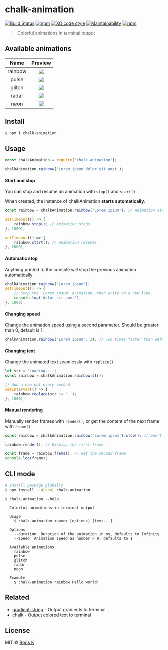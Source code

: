 # chalk-animation

[![Build Status](https://travis-ci.org/bokub/chalk-animation.svg?branch=master)](https://travis-ci.org/bokub/chalk-animation)
[![npm](https://img.shields.io/npm/v/chalk-animation.svg)](https://www.npmjs.com/package/chalk-animation)
[![XO code style](https://img.shields.io/badge/code_style-XO-5ed9c7.svg)](https://github.com/sindresorhus/xo)
[![Maintainability](https://api.codeclimate.com/v1/badges/0bd482faab1f6b4c94e8/maintainability)](https://codeclimate.com/github/bokub/chalk-animation/maintainability)
[![npm](https://img.shields.io/npm/dm/chalk-animation.svg)](https://www.npmjs.com/package/chalk-animation)

> Colorful animations in terminal output


## Available animations

|   Name    |                   Preview                  |
|:---------:|:------------------------------------------:|
|  rainbow  | ![](https://cdn.rawgit.com/marionebl/0c4a541ba6a9aea5ad59998fcb2d9594/raw/c8db89ab8c57549566f8d3bbbd43cf47d910b26a/rainbow.svg) |
|   pulse   | ![](https://cdn.rawgit.com/marionebl/0c4a541ba6a9aea5ad59998fcb2d9594/raw/bfc17f5e7b9224dfb5a69151d2b53287a1dce709/pulse.svg) |
|   glitch  | ![](https://cdn.rawgit.com/marionebl/0c4a541ba6a9aea5ad59998fcb2d9594/raw/41730c3a107be7b47da34219c3ed2e7e209e1462/glitch.svg) |
|   radar   | ![](https://cdn.rawgit.com/marionebl/0c4a541ba6a9aea5ad59998fcb2d9594/raw/41730c3a107be7b47da34219c3ed2e7e209e1462/radar.svg) |
|    neon   | ![](https://cdn.rawgit.com/marionebl/0c4a541ba6a9aea5ad59998fcb2d9594/raw/41730c3a107be7b47da34219c3ed2e7e209e1462/neon.svg) |


## Install

```bash
$ npm i chalk-animation
```


## Usage

```javascript
const chalkAnimation = require('chalk-animation');

chalkAnimation.rainbow('Lorem ipsum dolor sit amet');
```

#### Start and stop

You can stop and resume an animation with `stop()` and `start()`.

When created, the instance of chalkAnimation **starts automatically**.

```javascript
const rainbow = chalkAnimation.rainbow('Lorem ipsum'); // Animation starts

setTimeout(() => {
    rainbow.stop(); // Animation stops
}, 1000);

setTimeout(() => {
    rainbow.start(); // Animation resumes
}, 2000);

```

#### Automatic stop

Anything printed to the console will stop the previous animation automatically

```javascript
chalkAnimation.rainbow('Lorem ipsum');
setTimeout(() => {
    // Stop the 'Lorem ipsum' animation, then write on a new line.
    console.log('dolor sit amet');
}, 1000);
```

#### Changing speed

Change the animation speed using a second parameter. Should be greater than 0, default is 1.

```javascript
chalkAnimation.rainbow('Lorem ipsum', 2); // Two times faster than default
```

#### Changing text

Change the animated text seamlessly with `replace()`

```javascript
let str = 'Loading...';
const rainbow = chalkAnimation.rainbow(str);

// Add a new dot every second
setInterval(() => {
	rainbow.replace(str += '.');
}, 1000);
```

#### Manual rendering

Manually render frames with `render()`, or get the content of the next frame with `frame()`

```javascript
const rainbow = chalkAnimation.rainbow('Lorem ipsum').stop(); // Don't start the animation

rainbow.render(); // Display the first frame

const frame = rainbow.frame(); // Get the second frame
console.log(frame);
```


## CLI mode

```bash
# Install package globally
$ npm install --global chalk-animation
```

```
$ chalk-animation --help

  Colorful animations in terminal output

  Usage
    $ chalk-animation <name> [options] [text...]

  Options
    --duration  Duration of the animation in ms, defaults to Infinity
    --speed  Animation speed as number > 0, defaults to 1

  Available animations
    rainbow
    pulse
    glitch
    radar
    neon

  Example
    $ chalk-animation rainbow Hello world!
```


## Related

- [gradient-string](https://github.com/bokub/gradient-string) - Output gradients to terminal
- [chalk](https://github.com/chalk/chalk) - Output colored text to terminal


## License

MIT © [Boris K](https://github.com/bokub)

